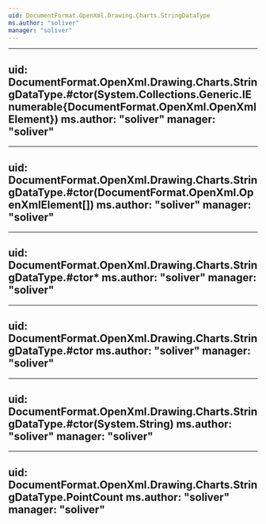 ```yaml
---
uid: DocumentFormat.OpenXml.Drawing.Charts.StringDataType
ms.author: "soliver"
manager: "soliver"
---
```


---
uid: DocumentFormat.OpenXml.Drawing.Charts.StringDataType.#ctor(System.Collections.Generic.IEnumerable{DocumentFormat.OpenXml.OpenXmlElement})
ms.author: "soliver"
manager: "soliver"
---

---
uid: DocumentFormat.OpenXml.Drawing.Charts.StringDataType.#ctor(DocumentFormat.OpenXml.OpenXmlElement[])
ms.author: "soliver"
manager: "soliver"
---

---
uid: DocumentFormat.OpenXml.Drawing.Charts.StringDataType.#ctor*
ms.author: "soliver"
manager: "soliver"
---

---
uid: DocumentFormat.OpenXml.Drawing.Charts.StringDataType.#ctor
ms.author: "soliver"
manager: "soliver"
---

---
uid: DocumentFormat.OpenXml.Drawing.Charts.StringDataType.#ctor(System.String)
ms.author: "soliver"
manager: "soliver"
---

---
uid: DocumentFormat.OpenXml.Drawing.Charts.StringDataType.PointCount
ms.author: "soliver"
manager: "soliver"
---
